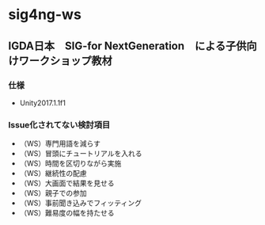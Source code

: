 # sig4ng-ws
## IGDA日本　SIG-for NextGeneration　による子供向けワークショップ教材

### 仕様
* Unity2017.1.1f1

### Issue化されてない検討項目
* （WS）専門用語を減らす
* （WS）冒頭にチュートリアルを入れる
* （WS）時間を区切りながら実施
* （WS）継続性の配慮
* （WS）大画面で結果を見せる
* （WS）親子での参加
* （WS）事前聞き込みでフィッティング
* （WS）難易度の幅を持たせる
